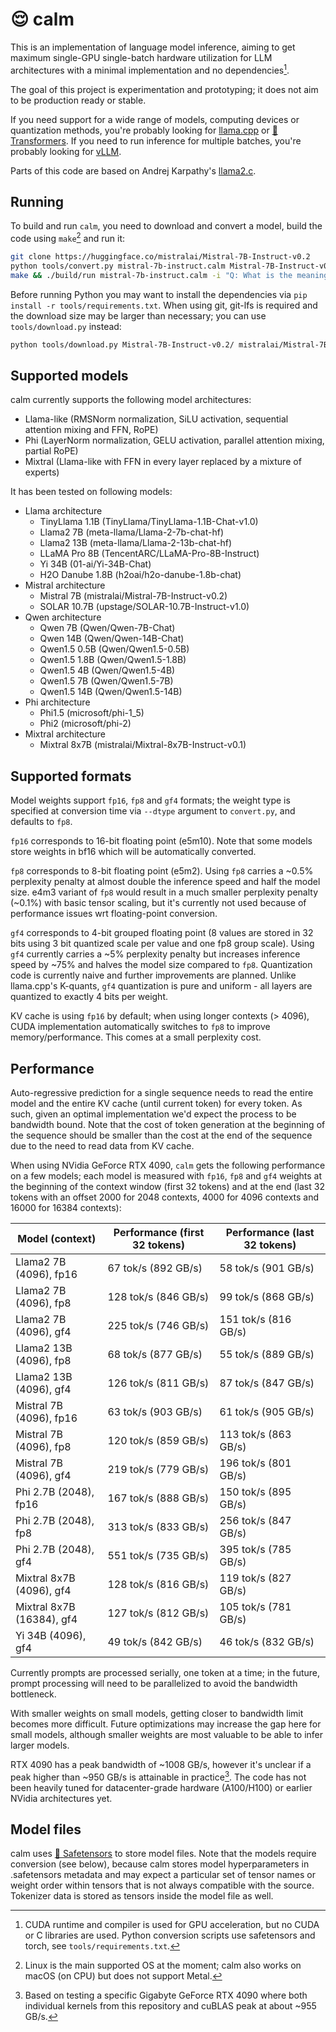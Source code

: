 # 😌 calm

This is an implementation of language model inference, aiming to get maximum single-GPU single-batch hardware utilization for LLM architectures with a minimal implementation and no dependencies[^1].

The goal of this project is experimentation and prototyping; it does not aim to be production ready or stable.

If you need support for a wide range of models, computing devices or quantization methods, you're probably looking for [llama.cpp](https://github.com/ggerganov/llama.cpp) or [🤗 Transformers](https://github.com/huggingface/transformers). If you need to run inference for multiple batches, you're probably looking for [vLLM](https://github.com/vllm-project/vllm).

Parts of this code are based on Andrej Karpathy's [llama2.c](https://github.com/karpathy/llama2.c).

## Running

To build and run `calm`, you need to download and convert a model, build the code using `make`[^2] and run it:

```sh
git clone https://huggingface.co/mistralai/Mistral-7B-Instruct-v0.2
python tools/convert.py mistral-7b-instruct.calm Mistral-7B-Instruct-v0.2/
make && ./build/run mistral-7b-instruct.calm -i "Q: What is the meaning of life?" -t 0
```

Before running Python you may want to install the dependencies via `pip install -r tools/requirements.txt`. When using git, git-lfs is required and the download size may be larger than necessary; you can use `tools/download.py` instead:

```sh
python tools/download.py Mistral-7B-Instruct-v0.2/ mistralai/Mistral-7B-Instruct-v0.2
```

## Supported models

calm currently supports the following model architectures:

- Llama-like (RMSNorm normalization, SiLU activation, sequential attention mixing and FFN, RoPE)
- Phi (LayerNorm normalization, GELU activation, parallel attention mixing, partial RoPE)
- Mixtral (Llama-like with FFN in every layer replaced by a mixture of experts)

It has been tested on following models:

- Llama architecture
  - TinyLlama 1.1B (TinyLlama/TinyLlama-1.1B-Chat-v1.0)
  - Llama2 7B (meta-llama/Llama-2-7b-chat-hf)
  - Llama2 13B (meta-llama/Llama-2-13b-chat-hf)
  - LLaMA Pro 8B (TencentARC/LLaMA-Pro-8B-Instruct)
  - Yi 34B (01-ai/Yi-34B-Chat)
  - H2O Danube 1.8B (h2oai/h2o-danube-1.8b-chat)
- Mistral architecture
  - Mistral 7B (mistralai/Mistral-7B-Instruct-v0.2)
  - SOLAR 10.7B (upstage/SOLAR-10.7B-Instruct-v1.0)
- Qwen architecture
  - Qwen 7B (Qwen/Qwen-7B-Chat)
  - Qwen 14B (Qwen/Qwen-14B-Chat)
  - Qwen1.5 0.5B (Qwen/Qwen1.5-0.5B)
  - Qwen1.5 1.8B (Qwen/Qwen1.5-1.8B)
  - Qwen1.5 4B (Qwen/Qwen1.5-4B)
  - Qwen1.5 7B (Qwen/Qwen1.5-7B)
  - Qwen1.5 14B (Qwen/Qwen1.5-14B)
- Phi architecture
  - Phi1.5 (microsoft/phi-1_5)
  - Phi2 (microsoft/phi-2)
- Mixtral architecture
  - Mixtral 8x7B (mistralai/Mixtral-8x7B-Instruct-v0.1)

## Supported formats

Model weights support `fp16`, `fp8` and `gf4` formats; the weight type is specified at conversion time via `--dtype` argument to `convert.py`, and defaults to `fp8`.

`fp16` corresponds to 16-bit floating point (e5m10). Note that some models store weights in bf16 which will be automatically converted.

`fp8` corresponds to 8-bit floating point (e5m2). Using `fp8` carries a ~0.5% perplexity penalty at almost double the inference speed and half the model size. e4m3 variant of `fp8` would result in a much smaller perplexity penalty (~0.1%) with basic tensor scaling, but it's currently not used because of performance issues wrt floating-point conversion.

`gf4` corresponds to 4-bit grouped floating point (8 values are stored in 32 bits using 3 bit quantized scale per value and one fp8 group scale). Using `gf4` currently carries a ~5% perplexity penalty but increases inference speed by ~75% and halves the model size compared to `fp8`. Quantization code is currently naive and further improvements are planned. Unlike llama.cpp's K-quants, `gf4` quantization is pure and uniform - all layers are quantized to exactly 4 bits per weight.

KV cache is using `fp16` by default; when using longer contexts (> 4096), CUDA implementation automatically switches to `fp8` to improve memory/performance. This comes at a small perplexity cost.

## Performance

Auto-regressive prediction for a single sequence needs to read the entire model and the entire KV cache (until current token) for every token. As such, given an optimal implementation we'd expect the process to be bandwidth bound. Note that the cost of token generation at the beginning of the sequence should be smaller than the cost at the end of the sequence due to the need to read data from KV cache.

When using NVidia GeForce RTX 4090, `calm` gets the following performance on a few models; each model is measured with `fp16`, `fp8` and `gf4` weights at the beginning of the context window (first 32 tokens) and at the end (last 32 tokens with an offset 2000 for 2048 contexts, 4000 for 4096 contexts and 16000 for 16384 contexts):

| Model (context) | Performance (first 32 tokens) | Performance (last 32 tokens) |
| ----------- | ----------- | ----------- |
| Llama2 7B (4096), fp16 | 67 tok/s (892 GB/s) | 58 tok/s (901 GB/s) |
| Llama2 7B (4096), fp8 | 128 tok/s (846 GB/s) | 99 tok/s (868 GB/s) |
| Llama2 7B (4096), gf4 | 225 tok/s (746 GB/s) | 151 tok/s (816 GB/s) |
| Llama2 13B (4096), fp8 | 68 tok/s (877 GB/s) | 55 tok/s (889 GB/s) |
| Llama2 13B (4096), gf4 | 126 tok/s (811 GB/s) | 87 tok/s (847 GB/s) |
| Mistral 7B (4096), fp16 | 63 tok/s (903 GB/s) | 61 tok/s (905 GB/s) |
| Mistral 7B (4096), fp8 | 120 tok/s (859 GB/s) | 113 tok/s (863 GB/s) |
| Mistral 7B (4096), gf4 | 219 tok/s (779 GB/s) | 196 tok/s (801 GB/s) |
| Phi 2.7B (2048), fp16 | 167 tok/s (888 GB/s) | 150 tok/s (895 GB/s) |
| Phi 2.7B (2048), fp8 | 313 tok/s (833 GB/s) | 256 tok/s (847 GB/s) |
| Phi 2.7B (2048), gf4 | 551 tok/s (735 GB/s) | 395 tok/s (785 GB/s) |
| Mixtral 8x7B (4096), gf4 | 128 tok/s (816 GB/s) | 119 tok/s (827 GB/s) |
| Mixtral 8x7B (16384), gf4 | 127 tok/s (812 GB/s) | 105 tok/s (781 GB/s) |
| Yi 34B (4096), gf4 | 49 tok/s (842 GB/s) | 46 tok/s (832 GB/s) |

Currently prompts are processed serially, one token at a time; in the future, prompt processing will need to be parallelized to avoid the bandwidth bottleneck.

With smaller weights on small models, getting closer to bandwidth limit becomes more difficult. Future optimizations may increase the gap here for small models, although smaller weights are most valuable to be able to infer larger models.

RTX 4090 has a peak bandwidth of ~1008 GB/s, however it's unclear if a peak higher than ~950 GB/s is attainable in practice[^3]. The code has not been heavily tuned for datacenter-grade hardware (A100/H100) or earlier NVidia architectures yet.

## Model files

calm uses [🤗 Safetensors](https://huggingface.co/docs/safetensors/index) to store model files. Note that the models require conversion (see below), because calm stores model hyperparameters in .safetensors metadata and may expect a particular set of tensor names or weight order within tensors that is not always compatible with the source. Tokenizer data is stored as tensors inside the model file as well.

[^1]: CUDA runtime and compiler is used for GPU acceleration, but no CUDA or C libraries are used. Python conversion scripts use safetensors and torch, see `tools/requirements.txt`.
[^2]: Linux is the main supported OS at the moment; calm also works on macOS (on CPU) but does not support Metal.
[^3]: Based on testing a specific Gigabyte GeForce RTX 4090 where both individual kernels from this repository and cuBLAS peak at about ~955 GB/s.
